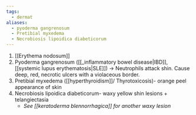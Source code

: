 ```yaml
---
tags:
  - dermat
aliases:
  - pyoderma gangrenosum
  - Pretibial myxedema
  - Necrobiosis lipoidica diabeticorum
---
```

1. [[Erythema nodosum]]
2. Pyoderma gangrenosum ([[_inflammatory bowel disease|IBD]], [[systemic lupus erythematosis|SLE]]) -> Neutrophils attack shin. Cause deep, red, necrotic ulcers with a violaceous border. 
3. Pretibial myxedema ([[hyperthyroidism]]/ Thyrotoxicosis)- orange peel appearance of skin
4. Necrobiosis lipoidica diabeticorum- waxy yellow shin lesions + telangiectasia 
	- *See [[keratoderma blennorrhagica]] for another waxy lesion*